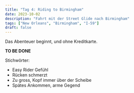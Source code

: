 ```yaml
---
title: "Tag 4: Riding to Birmingham"
date: 2023-10-02
description: "Fahrt mit der Street Glide nach Birmingham"
tags: ["New Orleans", "Birmingham", "I-59"]
draft: false
---
```


Das Abenteuer beginnt, und ohne Kreditkarte.

**TO BE DONE**

Stichwörter:

- Easy Rider Gefühl
- Rücken schmerzt
- Zu gross, Kopf immer über der Scheibe
- Spätes Ankommen, arme Gegend


